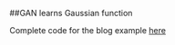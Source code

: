 ##GAN learns Gaussian function

Complete code for the blog example [here](https://iamharshit.github.io/blog/GAN-for-an-Infant)
